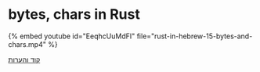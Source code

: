 # bytes, chars in Rust

{% embed youtube id="EeqhcUuMdFI" file="rust-in-hebrew-15-bytes-and-chars.mp4" %}


[קוד והערות](https://github.com/szabgab/learning-rust-in-hebrew-2024-02-25)
